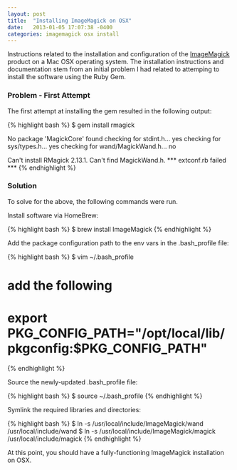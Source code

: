 ```yaml
---
layout: post
title:  "Installing ImageMagick on OSX"
date:   2013-01-05 17:07:38 -0400
categories: imagemagick osx install
---
```

Instructions related to the installation and configuration of the
[ImageMagick](http://www.imagemagick.org/script/index.php) product on a Mac OSX operating system. The installation
instructions and documentation stem from an initial problem I had related to attemping to install the software
using the Ruby Gem.

### Problem - First Attempt

The first attempt at installing the gem resulted in the following output:

{% highlight bash %}
$ gem install rmagick

No package 'MagickCore' found
checking for stdint.h... yes
checking for sys/types.h... yes
checking for wand/MagickWand.h... no

Can't install RMagick 2.13.1. Can't find MagickWand.h.
*** extconf.rb failed ***
{% endhighlight %}

### Solution

To solve for the above, the following commands were run.

Install software via HomeBrew:

{% highlight bash %}
$ brew install ImageMagick
{% endhighlight %}

Add the package configuration path to the env vars in the .bash_profile file:

{% highlight bash %}
$ vim ~/.bash_profile
# add the following
#   export PKG_CONFIG_PATH="/opt/local/lib/pkgconfig:$PKG_CONFIG_PATH"
{% endhighlight %}

Source the newly-updated .bash_profile file:

{% highlight bash %}
$ source ~/.bash_profile
{% endhighlight %}


Symlink the required libraries and directories:

{% highlight bash %}
$ ln -s /usr/local/include/ImageMagick/wand /usr/local/include/wand
$ ln -s /usr/local/include/ImageMagick/magick /usr/local/include/magick
{% endhighlight %}

At this point, you should have a fully-functioning ImageMagick installation on OSX.
